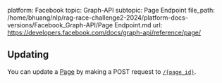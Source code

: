 platform: Facebook
topic: Graph-API
subtopic: Page Endpoint
file_path: /home/bhuang/nlp/rag-race-challenge2-2024/platform-docs-versions/Facebook_Graph-API/Page Endpoint.md
url: https://developers.facebook.com/docs/graph-api/reference/page/

## Updating

You can update a [Page](https://developers.facebook.com/docs/graph-api/reference/page/) by making a POST request to [`/{page_id}`](https://developers.facebook.com/docs/graph-api/reference/page/).